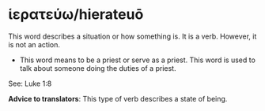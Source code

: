# ἱερατεύω/hierateuō
This word describes a situation or how something is. It is a verb. However, it is not an action. 

* This word means to be a priest or serve as a priest. This word is used to talk about someone doing the duties of a priest. 

See: Luke 1:8 

**Advice to translators**: This type of verb describes a state of being. 
